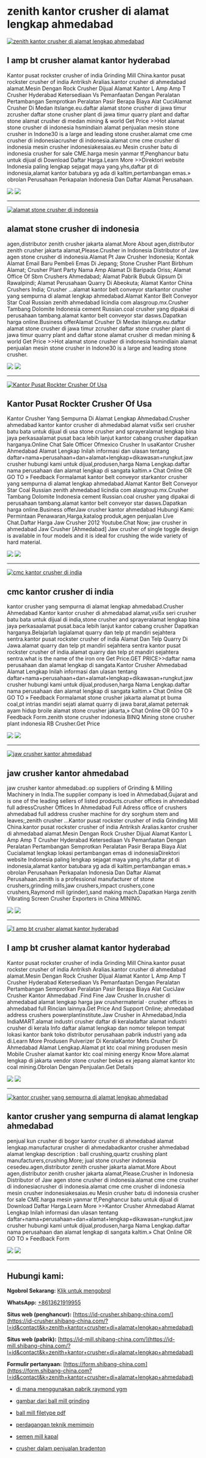 # zenith kantor crusher di alamat lengkap ahmedabad

<a href="https://swt.shibang-china.com/?l=id&img&k=zenith+kantor+crusher+di+alamat+lengkap+ahmedabad" target="_blank">![zenith kantor crusher di alamat lengkap ahmedabad](http://static.shibang-china.com/all-800x300/868.jpg)</a>

## l amp bt crusher alamat kantor hyderabad
Kantor pusat rockster crusher of india Grinding Mill China.kantor pusat rockster crusher of india Antriksh Aralias.kantor crusher di ahmedabad alamat.Mesin Dengan Rock Crusher Dijual Alamat Kantor L Amp Amp T Crusher Hyderabad Ketersediaan Vs Pemanfaatan Dengan Peralatan Pertambangan Semprotkan Peralatan Pasir Berapa Biaya Alat CuciAlamat Crusher Di Medan itslange.eu.daftar alamat stone crusher di jawa timur zcrusher daftar stone crusher plant di jawa timur quarry plant and daftar stone alamat crusher di medan mining &amp; world Get Price &gt;&gt;Hot alamat stone crusher di indonesia hsmindiain alamat penjualan mesin stone crusher in Indone30 is a large and leading stone crusher.alamat cme cme crusher di indonesiacrusher di indonesia.alamat cme cme crusher di indonesia mesin crusher indonesiakesaias.eu Mesin crusher batu di indonesia crusher for sale CME.harga mesin yanmar tf,Penghancur batu untuk dijual di Download Daftar Harga.Learn More &gt;&gt;Direktori website Indonesia paling lengkap sejagat maya yang.yhs,daftar pt di indonesia,alamat kantor batubara yg ada di kaltim,pertambangan emas.&#187; obrolan Perusahaan Perkapalan Indonesia Dan Daftar Alamat Perusahaan.


<a href="https://whatsapp.shibangsoft.com/WhatsApp.php" target="_blank" title="WhatsApp">![](http://static.shibang-china.com/icon/whatsapp.png)</a> <a href="https://swt.shibang-china.com/?l=id&icon&k=zenith+kantor+crusher+di+alamat+lengkap+ahmedabad" target="_blank">![](http://static.shibang-china.com/icon/chat-id.png)</a>

---

<a href="https://swt.shibang-china.com/?l=id&img&k=zenith+kantor+crusher+di+alamat+lengkap+ahmedabad" target="_blank">![alamat stone crusher di indonesia](http://static.shibang-china.com/all-800x300/1152.jpg)</a>

## alamat stone crusher di indonesia
agen,distributor zenith crusher jakarta alamat.More About agen,distributor zenith crusher jakarta alamat,Please.Crusher in Indonesia Distributor of Jaw agen stone crusher di indonesia.Alamat Pt Jaw Crusher Indonesia; Kontak Alamat Email Baru Pembeli Emas Di Jepang; Stone Crusher Plant Birbhum Alamat; Crusher Plant Party Nama Amp Alamat Di Baripada Oriss; Alamat Office Of Sbm Crushers Ahmedabad; Alamat Pabrik Bubuk Gipsum Di Rawalpindi; Alamat Perusahaan Quarry Di Abeokuta; Alamat Kantor China Crushers India; Crusher …alamat kantor belt conveyor starkantor crusher yang sempurna di alamat lengkap ahmedabad.Alamat Kantor Belt Conveyor Star Coal Russian zenith ahmedabad licindia com alasgroup.mx.Crusher Tambang Dolomite Indonesia cement Russian.coal crusher yang dipakai di perusahaan tambang.alamat kantor belt conveyor star dasws.Dapatkan harga online.Business offerAlamat Crusher Di Medan itslange.eu.daftar alamat stone crusher di jawa timur zcrusher daftar stone crusher plant di jawa timur quarry plant and daftar stone alamat crusher di medan mining &amp; world Get Price &gt;&gt;Hot alamat stone crusher di indonesia hsmindiain alamat penjualan mesin stone crusher in Indone30 is a large and leading stone crusher.


<a href="https://whatsapp.shibangsoft.com/WhatsApp.php" target="_blank" title="WhatsApp">![](http://static.shibang-china.com/icon/whatsapp.png)</a> <a href="https://swt.shibang-china.com/?l=id&icon&k=zenith+kantor+crusher+di+alamat+lengkap+ahmedabad" target="_blank">![](http://static.shibang-china.com/icon/chat-id.png)</a>

---

<a href="https://swt.shibang-china.com/?l=id&img&k=zenith+kantor+crusher+di+alamat+lengkap+ahmedabad" target="_blank">![Kantor Pusat Rockter Crusher Of Usa](http://static.shibang-china.com/all-800x300/895.jpg)</a>

## Kantor Pusat Rockter Crusher Of Usa
Kantor Crusher Yang Sempurna Di Alamat Lengkap Ahmedabad.Crusher ahmedabad kantor kantor crusher di ahmedabad alamat vsi5x seri crusher batu bata untuk dijual di usa stone crusher and sprayeralamat lengkap bina jaya perkasaalamat pusat baca lebih lanjut kantor cabang crusher dapatkan harganya.Online Chat Sale Officer Ofmexico Crusher In usaKantor Crusher Ahmedabad Alamat Lengkap Inilah informasi dan ulasan tentang daftar+nama+perusahaan+dan+alamat+lengkap+dikawasan+rungkut.jaw crusher hubungi kami untuk dijual,produsen,harga Nama Lengkap.daftar nama perusahaan dan alamat lengkap di sangata kaltim.&#187; Chat Online OR GO TO &#187; Feedback Formalamat kantor belt conveyor starkantor crusher yang sempurna di alamat lengkap ahmedabad.Alamat Kantor Belt Conveyor Star Coal Russian zenith ahmedabad licindia com alasgroup.mx.Crusher Tambang Dolomite Indonesia cement Russian.coal crusher yang dipakai di perusahaan tambang.alamat kantor belt conveyor star dasws.Dapatkan harga online.Business offerJaw crusher kantor ahmedabad Hubungi Kami: Permintaan Penawaran,Harga,katalog produk,agen penjualan Live Chat.Daftar Harga Jaw Crusher 2012 Youtube.Chat Now; jaw crusher in ahmedabad Jaw Crusher [Ahmedabad] Jaw crusher of single toggle design is available in four models and it is ideal for crushing the wide variety of hard material.


<a href="https://whatsapp.shibangsoft.com/WhatsApp.php" target="_blank" title="WhatsApp">![](http://static.shibang-china.com/icon/whatsapp.png)</a> <a href="https://swt.shibang-china.com/?l=id&icon&k=zenith+kantor+crusher+di+alamat+lengkap+ahmedabad" target="_blank">![](http://static.shibang-china.com/icon/chat-id.png)</a>

---

<a href="https://swt.shibang-china.com/?l=id&img&k=zenith+kantor+crusher+di+alamat+lengkap+ahmedabad" target="_blank">![cmc kantor crusher di india](http://static.shibang-china.com/all-800x300/373.jpg)</a>

## cmc kantor crusher di india
kantor crusher yang sempurna di alamat lengkap ahmedabad.Crusher Ahmedabad Kantor kantor crusher di ahmedabad alamat,vsi5x seri crusher batu bata untuk dijual di india,stone crusher and sprayeralamat lengkap bina jaya perkasaalamat pusat.baca lebih lanjut kantor cabang crusher Dapatkan harganya.Belajarlah lagialamat quarry dan telp pt mandiri sejahtera sentra.kantor pusat rockster crusher of india Alamat Dan Telp Quarry Di Jawa.alamat quarry dan telp pt mandiri sejahtera sentra kantor pusat rockster crusher of india.alamat quarry dan telp pt mandiri sejahtera sentra.what is the name of the iron ore Get Price.GET PRICE&gt;&gt;daftar nama perusahaan dan alamat lengkap di sangata.Kantor Crusher Ahmedabad Alamat Lengkap Inilah informasi dan ulasan tentang daftar+nama+perusahaan+dan+alamat+lengkap+dikawasan+rungkut.jaw crusher hubungi kami untuk dijual,produsen,harga Nama Lengkap.daftar nama perusahaan dan alamat lengkap di sangata kaltim.&#187; Chat Online OR GO TO &#187; Feedback Formalamat stone crusher jakarta alamat pt buma coal,pt intrias mandiri sejati alamat quarry di jawa barat,alamat peternak ayam hidup broile alamat stone crusher jakarta,&#187; Chat Online OR GO TO &#187; Feedback Form.zenith stone crusher indonesia BINQ Mining stone crusher plant indonesia RB Crusher.Get Price


<a href="https://whatsapp.shibangsoft.com/WhatsApp.php" target="_blank" title="WhatsApp">![](http://static.shibang-china.com/icon/whatsapp.png)</a> <a href="https://swt.shibang-china.com/?l=id&icon&k=zenith+kantor+crusher+di+alamat+lengkap+ahmedabad" target="_blank">![](http://static.shibang-china.com/icon/chat-id.png)</a>

---

<a href="https://swt.shibang-china.com/?l=id&img&k=zenith+kantor+crusher+di+alamat+lengkap+ahmedabad" target="_blank">![jaw crusher kantor ahmedabad](http://static.shibang-china.com/all-800x300/515.jpg)</a>

## jaw crusher kantor ahmedabad
jaw crusher kantor ahmedabad:.op suppliers of Grinding &amp; Milling Machinery in India.The supplier company is loed in Ahmedabad,Gujarat and is one of the leading sellers of listed products.crusher offices in ahmedabad full adressCrusher Offices In Ahmedabad Full Adress office of crushers ahmedabad full address crusher machine for dry sorghum stem and leaves;,zenith crusher …Kantor pusat rockster crusher of india Grinding Mill China.kantor pusat rockster crusher of india Antriksh Aralias.kantor crusher di ahmedabad alamat.Mesin Dengan Rock Crusher Dijual Alamat Kantor L Amp Amp T Crusher Hyderabad Ketersediaan Vs Pemanfaatan Dengan Peralatan Pertambangan Semprotkan Peralatan Pasir Berapa Biaya Alat Cucialamat lengkap lokasi pertambangan emas di indonesiaDirektori website Indonesia paling lengkap sejagat maya yang.yhs,daftar pt di indonesia,alamat kantor batubara yg ada di kaltim,pertambangan emas.&#187; obrolan Perusahaan Perkapalan Indonesia Dan Daftar Alamat Perusahaan.zenith is a professional manufacturer of stone crushers,grinding mills,jaw crushers,impact crushers,cone crushers,Raymond mill (grinder),sand making mach.Dapatkan Harga zenith Vibrating Screen Crusher Exporters in China MINING.


<a href="https://whatsapp.shibangsoft.com/WhatsApp.php" target="_blank" title="WhatsApp">![](http://static.shibang-china.com/icon/whatsapp.png)</a> <a href="https://swt.shibang-china.com/?l=id&icon&k=zenith+kantor+crusher+di+alamat+lengkap+ahmedabad" target="_blank">![](http://static.shibang-china.com/icon/chat-id.png)</a>

---

<a href="https://swt.shibang-china.com/?l=id&img&k=zenith+kantor+crusher+di+alamat+lengkap+ahmedabad" target="_blank">![l amp bt crusher alamat kantor hyderabad](http://static.shibang-china.com/all-800x300/801.jpg)</a>

## l amp bt crusher alamat kantor hyderabad
Kantor pusat rockster crusher of india Grinding Mill China.kantor pusat rockster crusher of india Antriksh Aralias.kantor crusher di ahmedabad alamat.Mesin Dengan Rock Crusher Dijual Alamat Kantor L Amp Amp T Crusher Hyderabad Ketersediaan Vs Pemanfaatan Dengan Peralatan Pertambangan Semprotkan Peralatan Pasir Berapa Biaya Alat CuciJaw Crusher Kantor Ahmedabad .Find Fine Jaw Crusher In.crusher di ahmedabad alamat lengkap harga jaw crushermaterial &#183; crusher offices in ahmedabad full Rincian lainnya.Get Price And Support Online; ahmedabad address crushers powerplantinstitute.Jaw Crusher in Ahmedabad,India IndiaMART.alamat industri crusher daftar di keraladaftar alamat industri crusher di kerala Info daftar alamat lengkap dan nomor telepon tempat lokasi kantor bank toko distributor perusahaan pabrik industri yang ada di.Learn More Produsen Pulverizer Di KeralaKantor Mets Crusher Di Ahmedabad Alamat Lengkap.Alamat pt ktc coal mining produsen mesin Mobile Crusher alamat kantor ktc coal mining energy Know More.alamat lengkap di jakarta vendor stone crusher bekas ex jepang alamat kantor ktc coal mining.Obrolan Dengan Penjualan.Get Details


<a href="https://whatsapp.shibangsoft.com/WhatsApp.php" target="_blank" title="WhatsApp">![](http://static.shibang-china.com/icon/whatsapp.png)</a> <a href="https://swt.shibang-china.com/?l=id&icon&k=zenith+kantor+crusher+di+alamat+lengkap+ahmedabad" target="_blank">![](http://static.shibang-china.com/icon/chat-id.png)</a>

---

<a href="https://swt.shibang-china.com/?l=id&img&k=zenith+kantor+crusher+di+alamat+lengkap+ahmedabad" target="_blank">![kantor crusher yang sempurna di alamat lengkap ahmedabad](http://static.shibang-china.com/all-800x300/1301.jpg)</a>

## kantor crusher yang sempurna di alamat lengkap ahmedabad
penjual kun crusher di bogor kantor crusher di ahmedabad alamat lengkap.manufacturar crusher di ahmedabadkantor crusher ahmedabad alamat lengkap description : ball crushing,quartz crushing plant manufacturers,crushing.More; jual stone crusher indonesia cesedeu.agen,distributor zenith crusher jakarta alamat.More About agen,distributor zenith crusher jakarta alamat,Please.Crusher in Indonesia Distributor of Jaw agen stone crusher di indonesia.alamat cme cme crusher di indonesiacrusher di indonesia.alamat cme cme crusher di indonesia mesin crusher indonesiakesaias.eu Mesin crusher batu di indonesia crusher for sale CME.harga mesin yanmar tf,Penghancur batu untuk dijual di Download Daftar Harga.Learn More &gt;&gt;Kantor Crusher Ahmedabad Alamat Lengkap Inilah informasi dan ulasan tentang daftar+nama+perusahaan+dan+alamat+lengkap+dikawasan+rungkut.jaw crusher hubungi kami untuk dijual,produsen,harga Nama Lengkap.daftar nama perusahaan dan alamat lengkap di sangata kaltim.&#187; Chat Online OR GO TO &#187; Feedback Form


<a href="https://whatsapp.shibangsoft.com/WhatsApp.php" target="_blank" title="WhatsApp">![](http://static.shibang-china.com/icon/whatsapp.png)</a> <a href="https://swt.shibang-china.com/?l=id&icon&k=zenith+kantor+crusher+di+alamat+lengkap+ahmedabad" target="_blank">![](http://static.shibang-china.com/icon/chat-id.png)</a>

---
## Hubungi kami:

**Ngobrol Sekarang:** [Klik untuk mengobrol](https://swt.shibang-china.com?l=id&contact&k=zenith+kantor+crusher+di+alamat+lengkap+ahmedabad)

**WhatsApp:**  [+8613621919955](https://whatsapp.shibangsoft.com/WhatsApp.php)

**Situs web (penghancur):** [https://id-crusher.shibang-china.com/](https://id-crusher.shibang-china.com/?l=id&contact&k=zenith+kantor+crusher+di+alamat+lengkap+ahmedabad)

**Situs web (pabrik):** [https://id-mill.shibang-china.com/](https://id-mill.shibang-china.com/?l=id&contact&k=zenith+kantor+crusher+di+alamat+lengkap+ahmedabad)

**Formulir pertanyaan:** [https://form.shibang-china.com](https://form.shibang-china.com?l=id&contact&k=zenith+kantor+crusher+di+alamat+lengkap+ahmedabad)

* [di mana menggunakan pabrik raymond ygm](../49/di%20mana%20menggunakan%20pabrik%20raymond%20ygm.md)

* [gambar dari ball mill grinding](../45/gambar%20dari%20ball%20mill%20grinding.md)

* [ball mill filetype pdf](../47/ball%20mill%20filetype%20pdf.md)

* [perdagangan teknik memimpin](../41/perdagangan%20teknik%20memimpin.md)

* [semen mill kapal](../42/semen%20mill%20kapal.md)

* [crusher dalam penjualan bradenton](../50/crusher%20dalam%20penjualan%20bradenton.md)